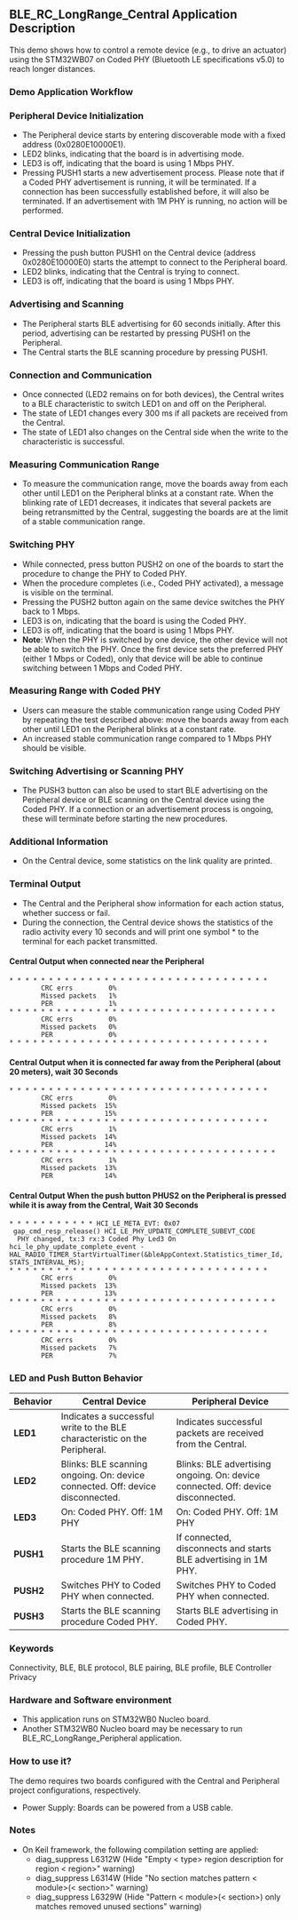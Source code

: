## __BLE_RC_LongRange_Central Application Description__

This demo shows how to control a remote device (e.g., to drive an actuator) using the STM32WB07 on Coded PHY (Bluetooth LE specifications v5.0) to reach longer distances.

### Demo Application Workflow

### Peripheral Device Initialization
- The Peripheral device starts by entering discoverable mode with a fixed address (0x0280E10000E1).
- LED2 blinks, indicating that the board is in advertising mode.
- LED3 is off, indicating that the board is using 1 Mbps PHY.
- Pressing PUSH1 starts a new advertisement process. Please note that if a Coded PHY advertisement is running, it will be terminated. If a connection has been successfully established before, it will also be terminated. If an advertisement with 1M PHY is running, no action will be performed.

### Central Device Initialization
- Pressing the push button PUSH1 on the Central device (address 0x0280E10000E0) starts the attempt to connect to the Peripheral board.
- LED2 blinks, indicating that the Central is trying to connect.
- LED3 is off, indicating that the board is using 1 Mbps PHY.

### Advertising and Scanning
- The Peripheral starts BLE advertising for 60 seconds initially. After this period, advertising can be restarted by pressing PUSH1 on the Peripheral.
- The Central starts the BLE scanning procedure by pressing PUSH1.

### Connection and Communication
- Once connected (LED2 remains on for both devices), the Central writes to a BLE characteristic to switch LED1 on and off on the Peripheral.
- The state of LED1 changes every 300 ms if all packets are received from the Central.
- The state of LED1 also changes on the Central side when the write to the characteristic is successful.

### Measuring Communication Range
- To measure the communication range, move the boards away from each other until LED1 on the Peripheral blinks at a constant rate. When the blinking rate of LED1 decreases, it indicates that several packets are being retransmitted by the Central, suggesting the boards are at the limit of a stable communication range.

### Switching PHY
- While connected, press button PUSH2 on one of the boards to start the procedure to change the PHY to Coded PHY.
- When the procedure completes (i.e., Coded PHY activated), a message is visible on the terminal.
- Pressing the PUSH2 button again on the same device switches the PHY back to 1 Mbps.
- LED3 is on, indicating that the board is using the Coded PHY.
- LED3 is off, indicating that the board is using 1 Mbps PHY.
- **Note**: When the PHY is switched by one device, the other device will not be able to switch the PHY. Once the first device sets the preferred PHY (either 1 Mbps or Coded), only that device will be able to continue switching between 1 Mbps and Coded PHY.

### Measuring Range with Coded PHY
- Users can measure the stable communication range using Coded PHY by repeating the test described above: move the boards away from each other until LED1 on the Peripheral blinks at a constant rate.
- An increased stable communication range compared to 1 Mbps PHY should be visible.

### Switching Advertising or Scanning PHY
- The PUSH3 button can also be used to start BLE advertising on the Peripheral device or BLE scanning on the Central device using the Coded PHY. If a connection or an advertisement process is ongoing, these will terminate before starting the new procedures.

### Additional Information
- On the Central device, some statistics on the link quality are printed.

### Terminal Output
- The Central and the Peripheral show information for each action status, whether success or fail.
- During the connection, the Central device shows the statistics of the radio activity every 10 seconds and will print one symbol * to the terminal for each packet transmitted.

#### Central Output when connected near the Peripheral

```
* * * * * * * * * * * * * * * * * * * * * * * * * * * * * * * * *
        CRC errs         0%
        Missed packets   1%
        PER              1%
* * * * * * * * * * * * * * * * * * * * * * * * * * * * * * * * * *
        CRC errs         0%
        Missed packets   0%
        PER              0%
* * * * * * * * * * * * * * * * * * * * * * * * * * * * * * * * *
```

#### Central Output when it is connected far away from the Peripheral (about 20 meters), wait 30 Seconds

```
* * * * * * * * * * * * * * * * * * * * * * * * * * * * * * * * *
        CRC errs         0%
        Missed packets  15%
        PER             15%
* * * * * * * * * * * * * * * * * * * * * * * * * * * * * * * * *
        CRC errs         1%
        Missed packets  14%
        PER             14%
* * * * * * * * * * * * * * * * * * * * * * * * * * * * * * * * * *
        CRC errs         1%
        Missed packets  13%
        PER             14%
```

#### Central Output When the push button PHUS2 on the Peripheral is pressed while it is away from the Central, Wait 30 Seconds

```
* * * * * * * * * * * HCI_LE_META_EVT: 0x07
 gap_cmd_resp_release() HCI_LE_PHY_UPDATE_COMPLETE_SUBEVT_CODE
  PHY changed, tx:3 rx:3 Coded Phy Led3 On
hci_le_phy_update_complete_event - HAL_RADIO_TIMER_StartVirtualTimer(&bleAppContext.Statistics_timer_Id, STATS_INTERVAL_MS);
* * * * * * * * * * * * * * * * * * * * * * * * * * * * * * * * *
        CRC errs         0%
        Missed packets  13%
        PER             13%
* * * * * * * * * * * * * * * * * * * * * * * * * * * * * * * * * *
        CRC errs         0%
        Missed packets   8%
        PER              8%
* * * * * * * * * * * * * * * * * * * * * * * * * * * * * * * * *
        CRC errs         0%
        Missed packets   7%
        PER              7%
```

### LED and Push Button Behavior

| Behavior   | Central Device | Peripheral Device |
|------------|----------------|-------------------|
| **LED1**   | Indicates a successful write to the BLE characteristic on the Peripheral. | Indicates successful packets are received from the Central. |
| **LED2**   | Blinks: BLE scanning ongoing. On: device connected. Off: device disconnected. | Blinks: BLE advertising ongoing. On: device connected. Off: device disconnected. |
| **LED3**   | On: Coded PHY. Off: 1M PHY | On: Coded PHY. Off: 1M PHY |
| **PUSH1**  | Starts the BLE scanning procedure 1M PHY. | If connected, disconnects and starts BLE advertising in 1M PHY. |
| **PUSH2**  | Switches PHY to Coded PHY when connected. | Switches PHY to Coded PHY when connected. |
| **PUSH3**  | Starts the BLE scanning procedure Coded PHY. | Starts BLE advertising in Coded PHY. |



### __Keywords__

Connectivity, BLE, BLE protocol, BLE pairing, BLE profile, BLE Controller Privacy

### __Hardware and Software environment__

  - This application runs on STM32WB0 Nucleo board.
  - Another STM32WB0 Nucleo board may be necessary to run BLE_RC_LongRange_Peripheral application.
    
### __How to use it?__

The demo requires two boards configured with the Central and Peripheral project configurations, respectively.

  - Power Supply: Boards can be powered from a USB cable.

### __Notes__
                                            
 - On Keil framework, the following compilation setting are applied:
   - diag_suppress L6312W          (Hide "Empty < type> region description for region < region>" warning)
   - diag_suppress L6314W          (Hide "No section matches pattern < module>(< section>" warning)
   - diag_suppress L6329W          (Hide "Pattern < module>(< section>) only matches removed unused sections" warning)
